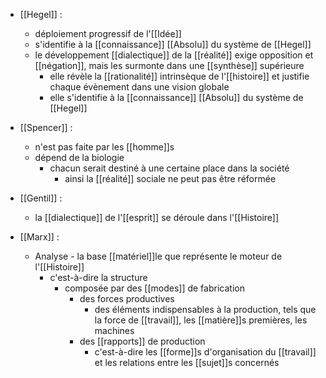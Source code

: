 - [[Hegel]] :
	- déploiement progressif de l'[[Idée]]
	- s'identifie à la [[connaissance]] [[Absolu]] du système de [[Hegel]]
	- le développement [[dialectique]] de la [[réalité]] exige opposition et [[négation]], mais les surmonte dans une [[synthèse]] supérieure
      - elle révèle la [[rationalité]] intrinsèque de l'[[histoire]] et justifie chaque évènement dans une vision globale
      - elle s'identifie à la [[connaissance]] [[Absolu]] du système de [[Hegel]]

- [[Spencer]] : 
	- n'est pas faite par les [[homme]]s
    - dépend de la biologie
      - chacun serait destiné à une certaine place dans la société
        - ainsi la [[réalité]] sociale ne peut pas être réformée

- [[Gentil]] :
	-   la [[dialectique]] de l'[[esprit]] se déroule dans l'[[Histoire]]


- [[Marx]] :
	-  Analyse
	  - la base [[matériel]]le que représente le moteur de l'[[Histoire]]
	    - c'est-à-dire la structure
	      - composée par des [[modes]] de fabrication
	        - des forces productives
	          - des éléments indispensables à la production, tels que la force de [[travail]], les [[matière]]s premières, les machines
	        - des [[rapports]] de production
	          - c'est-à-dire les [[forme]]s d'organisation du [[travail]] et les relations entre les [[sujet]]s concernés